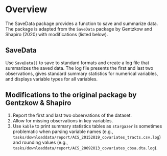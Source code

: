 
# Overview

The SaveData package provides a function to save and summarize data. 
The package is adapted from the `SaveData` package by Gentzkow and Shapiro (2020) with modifications (listed below).


## SaveData
Use `SaveData()` to save to standard formats and create a log file that summarizes the saved data. 
The log file presents the first and last two observations, 
gives standard summary statistics for numerical variables, and displays variable types for all variables.

## Modifications to the original package by Gentzkow & Shapiro
1. Report the first and last two observations of the dataset.
2. Allow for missing observations in key variables.
3. Use `kable` to print summary statistics tables as 
`stargazer` is sometimes problematic when parsing variable names 
(e.g., `tasks/downloaddata/report/ACS_20152019_covariates_tracts.csv.log`) 
and rounding values 
(e.g., `tasks/downloaddata/report/ACS_20092013_covariates_cbsa.dta.log`).
